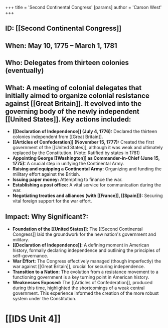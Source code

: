 +++
 title = 'Second Continental Congress'
[params]
	author = 'Carson West'
+++
## ID: [[Second Continental Congress]] 
## When: May 10, 1775 – March 1, 1781

## Who:  Delegates from thirteen colonies (eventually)

## What:  A meeting of colonial delegates that initially aimed to organize colonial resistance against [[Great Britain]].  It evolved into the governing body of the newly independent [[United States]].  Key actions included:

* **[[Declaration of Independence]] (July 4, 1776):** Declared the thirteen colonies independent from [[Great Britain]].
* **[[Articles of Confederation]] (November 15, 1777):**  Created the first government of the [[United States]], although it was weak and ultimately replaced by the Constitution.  (Note:  Ratified by states in 1781)
* **Appointing George [[Washington]] as Commander-in-Chief (June 15, 1775):**  A crucial step in unifying the Continental Army.
* **Raising and equipping a Continental Army:**  Organizing and funding the military effort against the British.
* **Issuing paper money:** Attempting to finance the war.
* **Establishing a post office:**  A vital service for communication during the war.
* **Negotiating treaties and alliances (with [[France]], [[Spain]]):**  Securing vital foreign support for the war effort.


## Impact: Why Significant?:

* **Foundation of the [[United States]]:**  The [[Second Continental Congress]] laid the groundwork for the new nation's government and military.
* **[[Declaration of Independence]]:**  A defining moment in American history, formally declaring independence and outlining the principles of self-governance.
* **War Effort:** The Congress effectively managed (though imperfectly) the war against [[Great Britain]], crucial for securing independence.
* **Transition to a Nation:** The evolution from a resistance movement to a functioning government is a key turning point in American history.
* **Weaknesses Exposed:**  The [[Articles of Confederation]], produced during this time, highlighted the shortcomings of a weak central government. This experience informed the creation of the more robust system under the Constitution.

# [[IDS Unit 4]]
